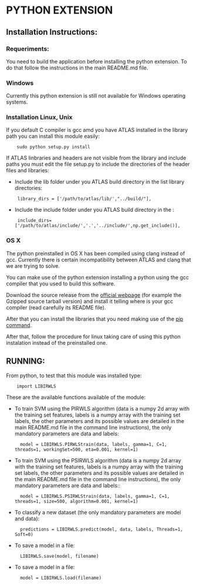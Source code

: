 # PYTHON EXTENSION

## Installation Instructions:

### Requeriments:

You need to build the application before installing the python extension. To do that follow the instructions in the main README.md file.

### Windows

Currently this python extension is still not available for Windows operating systems.

### Installation Linux, Unix

If you default C compiler is gcc amd you have ATLAS installed in the library path you can install this module easily: 

        sudo python setup.py install

If ATLAS linbraries and headers are not visible from the library and include paths you must edit the file setup.py to include the directories of the header files and libraries:

 - Include the lib folder under you ATLAS build directory in the list library directories:
 
        library_dirs = ['/path/to/atlas/lib/',"../build/"],

 - Include the include folder under you ATLAS build directory in the :
 
        include_dirs=['/path/to/atlas/include/','.','../include/',np.get_include()],

### OS X

The python preinstalled in OS X has been compiled using clang instead of gcc. Currently there is certain incompatibility between ATLAS and clang that we are trying to solve.

You can make use of the python extension installing a python using the gcc compiler that you used to build this software.

Download the source release from the [official webpage](https://www.python.org/downloads/release/python-2712/) (for example the Gzipped source tarball version) and install it telling where is your gcc compiler (read carefully its README file).    

After that you can install the libraries that you need making use of the [pip command](https://pip.pypa.io/en/stable/installing/). 

After that, follow the procedure for linux taking care of using this python instalation instead of the preinstalled one.

## RUNNING:

From python, to test that this module was installed type:

        import LIBIRWLS

These are the available functions available of the module:

- To train SVM using the PIRWLS algorithm (data is a numpy 2d array with the training set features, labels is a numpy array with the training set labels, the other parameters and its possible values are detailed in the main README.md file in the command line instructions), the only mandatory parameters are data and labels:

        model = LIBIRWLS.PIRWLStrain(data, labels, gamma=1, C=1, threads=1, workingSet=500, eta=0.001, kernel=1)


- To train SVM using the PSIRWLS algorithm (data is a numpy 2d array with the training set features, labels is a numpy array with the training set labels, the other parameters and its possible values are detailed in the main README.md file in the command line instructions), the only mandatory parameters are data and labels::

        model = LIBIRWLS.PSIRWLStrain(data, labels, gamma=1, C=1, threads=1, size=500, algorithm=0.001, kernel=1)

- To classify a new dataset (the only mandatory parameters are model and data):

        predictions = LIBIRWLS.predict(model, data, labels, Threads=1, Soft=0)

- To save a model in a file:

        LIBIRWLS.save(model, filename)

- To save a model in a file:

        model = LIBIRWLS.load(filename)



